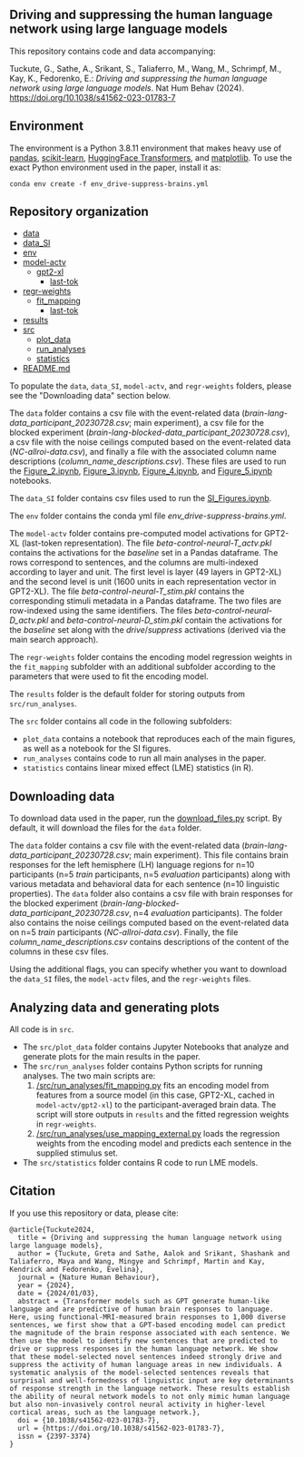 ## Driving and suppressing the human language network using large language models

This repository contains code and data accompanying: 

Tuckute, G., Sathe, A., Srikant, S., Taliaferro, M., Wang, M., Schrimpf, M., Kay, K., Fedorenko, E.: _Driving and suppressing the human language network using large language models_. Nat Hum Behav (2024). https://doi.org/10.1038/s41562-023-01783-7

## Environment
The environment is a Python 3.8.11 environment that makes heavy use of [pandas](https://pandas.pydata.org/), [scikit-learn](https://scikit-learn.org/stable/), [HuggingFace Transformers](https://huggingface.co/docs/transformers/index), and [matplotlib](https://matplotlib.org/). To use the exact Python environment used in the paper, install it as:

```
conda env create -f env_drive-suppress-brains.yml
```

## Repository organization
 * [data](./data)
 * [data_SI](./data_SI)
 * [env](./env)
 * [model-actv](./model-actv)
   * [gpt2-xl](./model-actv/gpt2-xl)
     * [last-tok](./model-actv/gpt2-xl/last-tok)
 * [regr-weights](./regr-weights)
   * [fit_mapping](./regr-weights/fit_mapping)
     * [last-tok](./regr-weights/fit_mapping/last-tok)
 * [results](./results)
 * [src](./src)
   * [plot_data](./src/plot_data)
   * [run_analyses](./src/run_analyses)
   * [statistics](./src/statistics)
 * [README.md](./README.md)

To populate the `data`, `data_SI`, `model-actv`, and `regr-weights` folders, please see the "Downloading data" section below.

The `data` folder contains a csv file with the event-related data (_brain-lang-data_participant_20230728.csv_; main experiment), a csv file for the blocked experiment (_brain-lang-blocked-data_participant_20230728.csv_), a csv file with the noise ceilings computed based on the event-related data (_NC-allroi-data.csv_), and finally a file with the associated column name descriptions (_column_name_descriptions.csv_). These files are used to run the [Figure_2.ipynb](https://github.com/gretatuckute/drive_suppress_brains/blob/main/src/plot_data/Figure2.ipynb), [Figure_3.ipynb](https://github.com/gretatuckute/drive_suppress_brains/blob/main/src/plot_data/Figure3.ipynb), [Figure_4.ipynb](https://github.com/gretatuckute/drive_suppress_brains/blob/main/src/plot_data/Figure4.ipynb), and [Figure_5.ipynb](https://github.com/gretatuckute/drive_suppress_brains/blob/main/src/plot_data/Figure5.ipynb) notebooks.

The `data_SI` folder contains csv files used to run the [SI_Figures.ipynb](https://github.com/gretatuckute/drive_suppress_brains/blob/main/src/plot_data/SI_Figures.ipynb).

The `env` folder contains the conda yml file _env_drive-suppress-brains.yml_.

The `model-actv` folder contains pre-computed model activations for GPT2-XL (last-token representation). The file _beta-control-neural-T_actv.pkl_ contains the activations for the _baseline_ set in a Pandas dataframe. The rows correspond to sentences, and the columns are multi-indexed according to layer and unit. The first level is layer (49 layers in GPT2-XL) and the second level is unit (1600 units in each representation vector in GPT2-XL). The file _beta-control-neural-T_stim.pkl_ contains the corresponding stimuli metadata in a Pandas dataframe. The two files are row-indexed using the same identifiers. The files _beta-control-neural-D_actv.pkl_ and _beta-control-neural-D_stim.pkl_ contain the activations for the _baseline_ set along with the _drive_/_suppress_ activations (derived via the main search approach).

The `regr-weights` folder contains the encoding model regression weights in the `fit_mapping` subfolder with an additional subfolder according to the parameters that were used to fit the encoding model.

The `results` folder is the default folder for storing outputs from `src/run_analyses`.

The `src` folder contains all code in the following subfolders: 
- `plot_data` contains a notebook that reproduces each of the main figures, as well as a notebook for the SI figures.
-  `run_analyses` contains code to run all main analyses in the paper.
-  `statistics` contains linear mixed effect (LME) statistics (in R).

## Downloading data
To download data used in the paper, run the [download_files.py](https://github.com/gretatuckute/drive_suppress_brains/blob/main/setup_utils/download_files.py) script. By default, it will download the files for the `data` folder. 

The `data` folder contains a csv file with the event-related data (_brain-lang-data_participant_20230728.csv_; main experiment). This file contains brain responses for the left hemisphere (LH) language regions for n=10 participants (n=5 _train_ participants, n=5 _evaluation_ participants) along with various metadata and behavioral data for each sentence (n=10 linguistic properties). The `data` folder also contains a csv file with brain responses for the blocked experiment (_brain-lang-blocked-data_participant_20230728.csv_, n=4 _evaluation_ participants). The folder also contains the noise ceilings computed based on the event-related data on n=5 _train_ participants (_NC-allroi-data.csv_). Finally, the file _column_name_descriptions.csv_ contains descriptions of the content of the columns in these csv files.

Using the additional flags, you can specify whether you want to download the `data_SI` files, the `model-actv` files, and the `regr-weights` files. 

## Analyzing data and generating plots
All code is in `src`. 

- The `src/plot_data` folder contains Jupyter Notebooks that analyze and generate plots for the main results in the paper. 
- The `src/run_analyses` folder contains Python scripts for running analyses. The two main scripts are: 
	1. [/src/run_analyses/fit_mapping.py](https://github.com/gretatuckute/drive_suppress_brains/blob/main/src/run_analyses/fit_mapping.py) fits an encoding model from features from a source model (in this case, GPT2-XL, cached in `model-actv/gpt2-xl`) to the participant-averaged brain data. The script will store outputs in `results` and the fitted regression weights in `regr-weights`.
	2. [/src/run_analyses/use_mapping_external.py](https://github.com/gretatuckute/drive_suppress_brains/blob/main/src/run_analyses/use_mapping_external.py) loads the regression weights from the encoding model and predicts each sentence in the supplied stimulus set.
- The `src/statistics` folder contains R code to run LME models.


## Citation
If you use this repository or data, please cite:

```
@article{Tuckute2024,
  title = {Driving and suppressing the human language network using large language models},
  author = {Tuckute, Greta and Sathe, Aalok and Srikant, Shashank and Taliaferro, Maya and Wang, Mingye and Schrimpf, Martin and Kay, Kendrick and Fedorenko, Evelina},
  journal = {Nature Human Behaviour},
  year = {2024},
  date = {2024/01/03},
  abstract = {Transformer models such as GPT generate human-like language and are predictive of human brain responses to language. Here, using functional-MRI-measured brain responses to 1,000 diverse sentences, we first show that a GPT-based encoding model can predict the magnitude of the brain response associated with each sentence. We then use the model to identify new sentences that are predicted to drive or suppress responses in the human language network. We show that these model-selected novel sentences indeed strongly drive and suppress the activity of human language areas in new individuals. A systematic analysis of the model-selected sentences reveals that surprisal and well-formedness of linguistic input are key determinants of response strength in the language network. These results establish the ability of neural network models to not only mimic human language but also non-invasively control neural activity in higher-level cortical areas, such as the language network.},
  doi = {10.1038/s41562-023-01783-7},
  url = {https://doi.org/10.1038/s41562-023-01783-7},
  issn = {2397-3374}
}
```
